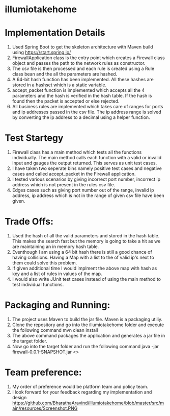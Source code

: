 # illumiotakehome

# Implementation Details
1) Used Spring Boot to get the skeleton architecture with Maven build using https://start.spring.io/
2) FirewallApplication class is the entry point which creates a Firewall class object and passes the path to the network rules as constructor.
3) The csv file is then processed and each rule is created using a Rule class bean and the all the parameters are hashed.
4) A 64-bit hash function has been implemented. All these hashes are stored in a hashset which is a static variable.
5) accept_packet function is implemented which accepts all the 4 parameters and the hash is verified in the hash table. If the hash is found then the packet is accepted or else rejected.
6) All business rules are implemented which takes care of ranges for ports and ip addresses passed in the csv file. The ip address range is solved by converting the ip address to a decimal using a helper function.


# Test Startegy
1) Firewall class has a main method which tests all the functions individually. The main method calls each function with a valid or invalid input and gauges the output returned. This serves as unit test cases.
2) I have taken two seperate bins namely positive test cases and negative cases and called accept_packet in the Firewall application.
3) I tested various scenarios by giving incorrect port number, incorrect ip address which is not present in the rules csv file.
4) Edges cases such as giving port number out of the range, invalid ip address, ip address which is not in the range of given csv file have been given.

# Trade Offs:
1) Used the hash of all the valid parameters and stored in the hash table. This makes the search fast but the memory is going to take a hit as we are maintaining an in memory hash table.
2) Eventhough I am using a 64 bit hash there is still a good chance of having collisions. Having a Map with a list to the of valid ip's next to them could solve this problem.
3) If given additional time I would implment the above map with hash as key and a list of rules in values of the map.
4) I would also write JUnit test cases instead of using the main method to test individual functions.

# Packaging and Running:
1) The project uses Maven to build the jar file. Maven is a packaging utiliy. 
2) Clone the repository and go into the illumiotakehome folder and execute the following command mvn clean install
3) The above command packages the application and generates a jar file in the target folder.
4) Now go into the target folder and run the following command java -jar firewall-0.0.1-SNAPSHOT.jar <<path to the rules>>

# Team preference:
1) My order of preference would be platform team and policy team.
2) I look forward for your feedback regarding my implementation and design
https://github.com/BharathaAravind/illumiotakehome/blob/master/src/main/resources/Screenshot.PNG
